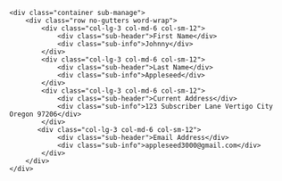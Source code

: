 	<div class="container sub-manage">
		<div class="row no-gutters word-wrap">
			<div class="col-lg-3 col-md-6 col-sm-12">
				<div class="sub-header">First Name</div>
				<div class="sub-info">Johnny</div>
			</div>
			<div class="col-lg-3 col-md-6 col-sm-12">
				<div class="sub-header">Last Name</div>
				<div class="sub-info">Appleseed</div>
			</div>
			<div class="col-lg-3 col-md-6 col-sm-12">
				<div class="sub-header">Current Address</div>
				<div class="sub-info">123 Subscriber Lane Vertigo City Oregon 97206</div>
			</div>
		   <div class="col-lg-3 col-md-6 col-sm-12">
				<div class="sub-header">Email Address</div>
				<div class="sub-info">appleseed3000@gmail.com</div>
			</div>
		</div>
	</div>